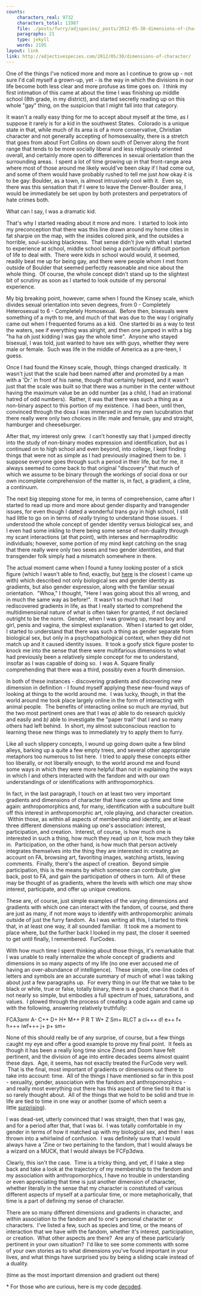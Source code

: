 ```yaml
---
counts:
    characters_real: 9732
    characters_total: 11987
    file: ./posts/furry/adjspecies/_posts/2012-05-30-dimensions-of-character.markdown
    paragraphs: 21
    type: jekyll
    words: 2195
layout: link
link: http://adjectivespecies.com/2012/05/30/dimensions-of-character/
---
```


One of the things I've noticed more and more as I continue to grow up - not sure
I'd call myself a grown-up, yet - is the way in which the divisions in our life
become both less clear and more profuse as time goes on.  I think my first
intimation of this came at about the time I was finishing up middle school (8th
grade, in my district), and started secretly reading up on this whole "gay"
thing, on the suspicion that I might fall into that category.

It wasn't a really easy thing for me to accept about myself at the time, as I
suppose it rarely is for a kid in the southwest States.  Colorado is a unique
state in that, while much of its area is of a more conservative, Christian
character and not generally accepting of homosexuality, there is a stretch that
goes from about Fort Collins on down south of Denver along the front range that
tends to be more socially liberal and less religiously oriented overall, and
certainly more open to differences in sexual orientation than the surrounding
areas.  I spent a lot of time growing up in that front-range area where most of
those around me likely would've been okay if I had come out, and some of them
would have probably rushed to tell me just *how* okay it is to be gay: Boulder,
as a town, is almost intrusively cool with it.  Even so, there was this
sensation that if I were to leave the Denver-Boulder area, I would be
immediately be set upon by both protesters and perpetrators of hate crimes both.

What can I say, I was a dramatic kid.<!--more-->

That's why I started reading about it more and more.  I started to look into my
preconception that there was this line drawn around my home cities in fat
sharpie on the map, with the insides colored pink, and the outsides a horrible,
soul-sucking blackness.  That sense didn't jive with what I started to
experience at school, middle school being a particularly difficult portion of
life to deal with.  There were kids in school would would, it seemed, readily
beat me up for being gay, and there were people whom I met from outside of
Boulder that seemed perfectly reasonable and nice about the whole thing.  Of
course, the whole concept didn't stand up to the slightest bit of scrutiny as
soon as I started to look outside of my personal experience.

My big breaking point, however, came when I found the Kinsey scale, which
divides sexual orientation into seven degrees, from 0 - Completely Heterosexual
to 6 - Completely Homosexual.  Before then, bisexuals were something of a myth
to me, and much of that was due to the way I originally came out when I
frequented forums as a kid.  One started bi as a way to test the waters, see if
everything was alright, and then one jumped in with a big "ha ha oh just kidding
I was gay the whole time".  Anyone who stayed bisexual, I was told, just wanted
to have sex with guys, whether they were male or female.  Such was life in the
middle of America as a pre-teen, I guess.

Once I had found the Kinsey scale, though, things changed drastically.  It
wasn't just that the scale had been named after and promoted by a man with a
'Dr.' in front of his name, though that certainly helped, and it wasn't just
that the scale was built so that there was a number in the center without having
the maximum value be an odd number (as a child, I had an irrational hatred of
odd numbers).  Rather, it was that there was such a thing as a non-binary aspect
to this portion of my existence.  I had been, until then, convinced through the
doxa I was immersed in and my own lucubration that there really were only two
choices in life: male and female, gay and straight, hamburger and cheeseburger.

After that, my interest only grew.  I can't honestly say that I jumped directly
into the study of non-binary modes expression and identification, but as I
continued on to high school and even beyond, into college, I kept finding things
that were not as simple as I had previously imagined them to be.  I suppose
everyone goes through such a period in their life, but for me, it always seemed
to come back to that original "discovery" that much of which we assume to be
binary through the workings of social doxa or our own incomplete comprehension
of the matter is, in fact, a gradient, a cline, a continuum.

The next big stepping stone for me, in terms of comprehension, came after I
started to read up more and more about gender disparity and transgender issues,
for even though I dated a wonderful trans guy in high school, I still had little
to go on in terms of *really* trying to understand those issues.  I understood
the whole concept of gender identity versus biological sex, and I even had some
inkling to there being some sense of non-duality through my scant interactions
(at that point), with intersex and hermaphroditic individuals; however, some
portion of my mind kept catching on the snag that there really were only two
sexes and two gender identities, and that transgender folk simply had a mismatch
somewhere in there.

The actual moment came when I found a funny looking poster of a stick figure
(which I wasn't able to find, exactly, but
[here](http://itspronouncedmetrosexual.com/2012/01/the-genderbread-person/) is
the closest I came up with) which described not only biological sex and gender
identity as gradients, but also gender expression, along with the familiar
sexual orientation.  "Whoa," I thought, "Here I was going about this all wrong,
and in much the same way as before!".  It wasn't so much that I had rediscovered
gradients in life, as that I really started to comprehend the multidimensional
nature of what is often taken for granted, if not declared outright to be the
norm.  Gender, when I was growing up, meant boy and girl, penis and vagina, the
simplest explanation.  When I started to get older, I started to understand that
there was such a thing as gender separate from biological sex, but only in a
psychopathological context, when they did not match up and it caused identity
issues.  It took a goofy stick figure poster to knock me into the sense that
there were multifarious dimensions to what had previously been a relatively
simple concept for me to understand, insofar as I was capable of doing so.  I
was A. Square finally comprehending that there was a third, possibly even a
fourth dimension.

In both of these instances - discovering gradients and discovering new dimension
in definition - I found myself applying these new-found ways of looking at
things to the world around me.  I was lucky, though, in that the world around me
took place largely online in the form of interacting with animal people.  The
benefits of interacting online so much are myriad, but the two most pertinent
ones are that I was *a)* able to do research quickly and easily and *b)* able to
investigate the "paper trail" that I and so many others had left behind.  In
short, my almost subconscious reaction to learning these new things was to
immediately try to apply them to furry.

Like all such slippery concepts, I wound up going down quite a few blind alleys,
barking up a quite a few empty trees, and several other appropriate metaphors
too numerous to list here.  I tried to apply these concepts either too
liberally, or not liberally enough, to the world around me and found some ways
in which they were more helpful than not in explaining the ways in which I and
others interacted with the fandom and with our own understandings of or
identifications with anthropomorphics.

In fact, in the last paragraph, I touch on at least two very important gradients
and dimensions of character that have come up time and time again:
anthropomorphics and, for many, identification with a subculture built off this
interest in anthropomorphic art, role playing, and character creation.  Within
those, as within all aspects of membership and identity, are at least three
different dimensions making up one's association: interest, participation, and
creation.  Interest, of course, is how much one is interested in such a thing,
how much they read up on it, how much they take in.  Participation, on the other
hand, is how much that person actively integrates themselves into the thing they
are interested in: creating an account on FA, browsing art, favoriting images,
watching artists, leaving comments.  Finally, there's the aspect of creation.
 Beyond simple participation, this is the means by which someone can contribute,
give back, post to FA, and gain the participation of others in turn.  All of
these may be thought of as gradients, where the levels with which one may show
interest, participate, and offer up unique creations.

These are, of course, just simple examples of the varying dimensions and
gradients with which one can interact with the fandom, of course, and there are
just as many, if not more ways to identify with anthropomorphic animals outside
of just the furry fandom.  As I was writing all this, I started to think that,
in at least one way, it all sounded familiar.  It took me a moment to place
where, but the further back I looked in my past, the closer it seemed to get
until finally, I remembered.  FurCodes.

With how much time I spent thinking about those things, it's remarkable that I
was unable to really internalize the whole concept of gradients and dimensions
in so many aspects of my life (no one ever accused me of having an
over-abundance of intelligence).  These simple, one-line codes of letters and
symbols are an accurate summary of much of what I was talking about just a few
paragraphs up.  For every thing in our life that we take to be black or white,
true or false, totally binary, there is a good chance that it is not nearly so
simple, but embodies a full spectrum of hues, saturations, and values.  I plowed
through the process of creating a code again and came up with the following,
answering relatively truthfully:

FCA3amr A- C++ D+ H+ M++ P R T W+ Z Sm+ RLCT a cl+++ d! e++ f+ h+++ iwf+++ j+ p+
sm+

None of this should really be of any surprise, of course, but a few things
caught my eye and offer a good example to prove my final point.  It feels as
though it has been a really long time since Zines and Doom have felt pertinent,
and the division of age into entire decades seems almost quaint these days.
 Age, it seems, has not exactly treated the FurCode very well.  That is the
final, most important of gradients or dimensions out there to take into account:
time.  All of the things I have mentioned so far in this post - sexuality,
gender, association with the fandom and anthropomorphics - and really most
everything out there has this aspect of time tied to it that is so rarely
thought about.  All of the things that we hold to be solid and true in life are
tied to time in one way or another (some of which seem a
little [surprising](http://discovermagazine.com/2009/mar/08-kilogram-isn.t-what-it-used-to-be-it.s-lighter)).

I was dead-set, utterly convinced that I was straight, then that I was gay, and
for a period after that, that I was bi.  I was totally comfortable in my gender
in terms of how it matched up with my biological sex, and then I was thrown into
a whirlwind of confusion.  I was definitely sure that I would always have a
'Zine or two pertaining to the fandom, that I would always be a wizard on a
MUCK, that I would always be FCFp3dwa.

Clearly, this isn't the case.  Time is a tricky thing, and yet, if I take a step
back and take a look at the trajectory of my membership to the fandom and my
association with anthropomorphics, I have no trouble in understanding or even
appreciating that time is just another dimension of character, whether literally
in the sense that my character is constituted of various different aspects of
myself at a particular time, or more metaphorically, that time is a part of
defining my sense of character.

There are so many different dimensions and gradients in character, and within
association to the fandom and to one's personal character or characters.  I've
listed a few, such as species and time, or the means of interaction that we have
with the fandom, whether it's interest, participation, or creation.  What other
aspects are there?  Are any of these particularly pertinent in your own
situation?  I'd like to see some comments with some of your own stories as to
what dimensions you've found important in your lives, and what things have
surprised you by being a sliding scale instead of a duality.

(time as the most important dimension and gradient out there)

\* For those who are curious, here is my code
[decoded](http://winterwolf.co.uk/furcode?D=FCA3amr+A-+C%2B%2B+D%2B+H%2B+M%2B%2B+P+R+T+W%2B+Z+Sm%2B+RLCT+a+cl%2B%2B%2B+d%21+e%2B%2B+f%2B+h%2B%2B%2B+iwf%2B%2B%2B+j%2B+p%2B+sm%2B).
